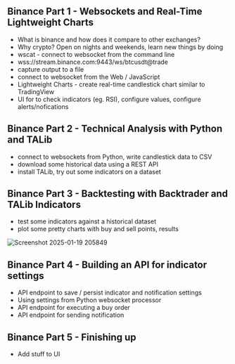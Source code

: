 ## Binance Part 1 -  Websockets and Real-Time Lightweight Charts

* What is binance and how does it compare to other exchanges? 
* Why crypto? Open on nights and weekends, learn new things by doing
* wscat - connect to websocket from the command line
* wss://stream.binance.com:9443/ws/btcusdt@trade
* capture output to a file
* connect to websocket from the Web / JavaScript
* Lightweight Charts - create real-time candlestick chart similar to TradingView
* UI for to check indicators (eg. RSI), configure values, configure alerts/nofications

## Binance Part 2 - Technical Analysis with Python and TALib

* connect to websockets from Python, write candlestick data to CSV 
* download some historical data using a REST API
* install TALib, try out some indicators on a dataset

## Binance Part 3 - Backtesting with Backtrader and TALib Indicators

* test some indicators against a historical dataset
* plot some pretty charts with buy and sell points, results

![Screenshot 2025-01-19 205849](https://github.com/user-attachments/assets/e369d3ca-3b72-4ae9-862e-633921c8100a)

## Binance Part 4 - Building an API for indicator settings

* API endpoint to save / persist indicator and notification settings
* Using settings from Python websocket processor
* API endpoint for executing a buy order
* API endpoint for sending notification

## Binance Part 5 - Finishing up

* Add stuff to UI
